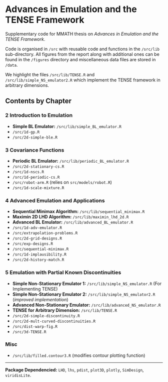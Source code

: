 # Advances in Emulation and the TENSE Framework

Supplementary code for MMATH thesis on _Advances in Emulation and the TENSE Framework_.

Code is organised in `/src` with reusable code and functions in the `/src/lib` sub-directory. All figures from the report along with additional ones can be found in the `/figures` directory and miscellaneous data files are stored in `/data`.

We highlight the files `/src/lib/TENSE.R` and `/src/lib/simple_NS_emulator2.R` which implement the TENSE framework in arbitrary dimensions.


## Contents by Chapter

### 2 Introduction to Emulation

- **Simple BL Emulator:** `/src/lib/simple_BL_emulator.R`
- `/src/1d-gp.R`
- `/src/2d-simple-ble.R`

### 3 Covariance Functions

- **Periodic BL Emulator:** `/src/lib/periodic_BL_emulator.R`
- `/src/2d-stationary-cs.R`
- `/src/1d-nscs.R`
- `/src/1d-periodic-cs.R`
- `/src/robot-arm.R` (relies on `src/models/robot.R`)
- `/src/1d-scale-mixture.R`


### 4 Advanced Emulation and Applications

- **Sequential Minimax Algorithm:** `/src/lib/sequential_minimax.R`
- **Maximin 2D LHD Algorithm:** `/src/lib/maximin_lhd_2d.R`
- **Advanced BL Emulator:** `/src/lib/advanced_BL_emulator.R`
- `/src/1d-adv-emulator.R`
- `/src/extrapolation-problems.R`
- `/src/2d-grid-designs.R`
- `/src/exp-designs.R`
- `/src/sequential-minimax.R`
- `/src/1d-implausibility.R`
- `/src/2d-history-match.R`


### 5 Emulation with Partial Known Discontinuities

- **Simple Non-Stationary Emulator 1:** `/src/lib/simple_NS_emulator.R` (For Implementing TENSE)
- **Simple Non-Stationary Emulator 2:** `/src/lib/simple_NS_emulator2.R` (_improved implementation_)
- **Advanced Non-Stationary Emulator:** `/src/lib/advanced_NS_emulator.R`
- **TENSE for Arbitrary Dimension:** `/src/lib/TENSE.R`
- `/src/2d-simple-discontinuity.R`
- `/src/2d-mult-curved-discontinuities.R`
- `/src/dist-warp-fig.R`
- `/src/3d-TENSE.R`

### Misc

- `/src/lib/filled.contour3.R` (modifies contour plotting function)








---

**Package Dependencied:** `LHD`, `lhs`, `pdist`, `plot3D`, `plotly`, `SimDesign`, `viridisLite`.